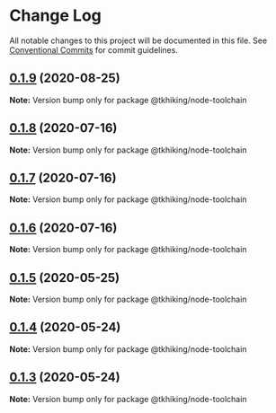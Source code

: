 # Change Log

All notable changes to this project will be documented in this file.
See [Conventional Commits](https://conventionalcommits.org) for commit guidelines.

## [0.1.9](https://github.com/tkhiking/config-js/compare/v0.1.8...v0.1.9) (2020-08-25)

**Note:** Version bump only for package @tkhiking/node-toolchain





## [0.1.8](https://github.com/tkhiking/config-js/compare/v0.1.7...v0.1.8) (2020-07-16)

**Note:** Version bump only for package @tkhiking/node-toolchain





## [0.1.7](https://github.com/tkhiking/config-js/compare/v0.1.6...v0.1.7) (2020-07-16)

**Note:** Version bump only for package @tkhiking/node-toolchain





## [0.1.6](https://github.com/tkhiking/config-js/compare/v0.1.5...v0.1.6) (2020-07-16)

**Note:** Version bump only for package @tkhiking/node-toolchain





## [0.1.5](https://github.com/tkhiking/config-js/compare/v0.1.4...v0.1.5) (2020-05-25)

**Note:** Version bump only for package @tkhiking/node-toolchain





## [0.1.4](https://github.com/tkhiking/config-js/compare/v0.1.3...v0.1.4) (2020-05-24)

**Note:** Version bump only for package @tkhiking/node-toolchain





## [0.1.3](https://github.com/tkhiking/config-js/compare/v0.1.2...v0.1.3) (2020-05-24)

**Note:** Version bump only for package @tkhiking/node-toolchain
